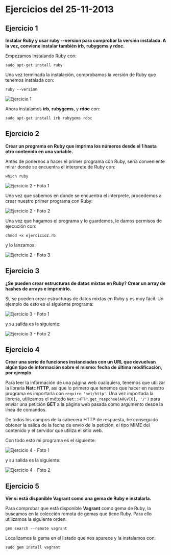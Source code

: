 # Ejercicios del 25-11-2013

## Ejercicio 1

**Instalar Ruby y usar ruby --version para comprobar la versión instalada. A la vez, conviene instalar también irb,** 
**rubygems y rdoc.**

Empezamos instalando Ruby con: 

`sudo apt-get install ruby`

Una vez terminada la instalación, comprobamos la versión de Ruby que tenemos instalada con: 

`ruby --version` 

![Ejercicio 1](http://ubuntuone.com/75vIUdq9GLjPZHvm2xr279)

Ahora instalamos **irb**, **rubygems**, y **rdoc** con:

`sudo apt-get install irb rubygems rdoc`

## Ejercicio 2

**Crear un programa en Ruby que imprima los números desde el 1 hasta otro contenido en una variable.**

Antes de ponernos a hacer el primer programa con Ruby, sería conveniente mirar donde se encuentra el interprete de Ruby 
con:

`which ruby` 

![Ejercicio 2 - Foto 1](http://ubuntuone.com/3u5fr89svQK42Nj68nk2a8)

Una vez que sabemos en donde se encuentra el interprete, procedemos a crear nuestro primer programa con Ruby:

![Ejercicio 2 - Foto 2](http://ubuntuone.com/0AWRoGkl5CInHONIhLS7mf)

Una vez que hagamos el programa y lo guardemos, le damos permisos de ejecución con:

`chmod +x ejercicio2.rb`

y lo lanzamos:

![Ejercicio 2 - Foto 3](http://ubuntuone.com/5YZj8A3yy6KnpzXCpozoyR)

## Ejercicio 3

**¿Se pueden crear estructuras de datos mixtas en Ruby? Crear un array de hashes de arrays e imprimirlo.**

Sí, se pueden crear estructuras de datos mixtas en Ruby y es muy fácil. Un ejemplo de esto es el siguiente programa:

![Ejercicio 3 - Foto 1](http://ubuntuone.com/56Ycm69HCZ0VTj7B2zqWlY)

y su salida es la siguiente:

![Ejercicio 3 - Foto 2](http://ubuntuone.com/32xhYgovr7RXqXPpkgpmwr)

## Ejercicio 4

**Crear una serie de funciones instanciadas con un URL que devuelvan algún tipo de información sobre el mismo: fecha** 
**de última modificación, por ejemplo.** 

Para leer la información de una página web cualquiera, tenemos que utilizar la librería **Net::HTTP**, así que lo 
primero que tenemos que hacer en nuestro programa es importarla con `require 'net/http'`. Una vez importada la librería,
utilizamos el método `Net::HTTP.get_response(ARGV[0], '/')` para enviar una petición **GET** a la página web pasada como
argumento desde la línea de comandos. 

De todos los campos de la cabecera HTTP de respuesta, he conseguido obtener la salida de la fecha de envío de la 
petición, el tipo MIME del contenido y el servidor que utiliza el sitio web. 

Con todo esto mi programa es el siguiente: 

![Ejercicio 4 - Foto 1](http://ubuntuone.com/4jGd6dX2CI8FDDUez3i7gZ)

y su salida es la siguiente: 

![Ejercicio 4 - Foto 2](http://ubuntuone.com/5yIUWhxY6uMkD41YENSNns)

## Ejercicio 5

**Ver si está disponible Vagrant como una gema de Ruby e instalarla.**

Para comprobar que está disponible **Vagrant** como gema de Ruby, la buscamos en la colección remota de gemas que tiene 
Ruby. Para ello utilizamos la siguiente orden:

`gem search --remote vagrant` 

Localizamos la gema en el listado que nos aparece y la instalamos con:

`sudo gem install vagrant` 
